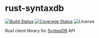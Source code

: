 # rust-syntaxdb
[![Build Status](https://travis-ci.org/orhanbalci/rust-syntaxdb.svg?branch=master)](https://travis-ci.org/orhanbalci/rust-syntaxdb)
[![Coverage Status](https://coveralls.io/repos/github/orhanbalci/rust-syntaxdb/badge.svg?branch=master)](https://coveralls.io/github/orhanbalci/rust-syntaxdb?branch=master)
![License](https://img.shields.io/github/license/orhanbalci/rust-syntaxdb.svg)

Rust client library for [SyntaxDB](https://syntaxdb.com) API

